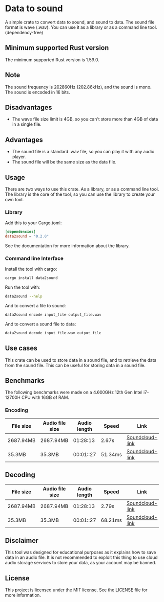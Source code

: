 # Data to sound
A simple crate to convert data to sound, and sound to data. The sound file format is wave (.wav).
You can use it as a library or as a command line tool. (dependency-free)

## Minimum supported Rust version
The minimum supported Rust version is 1.59.0.

## Note
The sound frequency is 202860Hz (202.86kHz), and the sound is mono. The sound is encoded in 16 bits.
## Disadvantages
- The wave file size limit is 4GB, so you can't store more than 4GB of data in a single file.
## Advantages
- The sound file is a standard .wav file, so you can play it with any audio player.
- The sound file will be the same size as the data file.


## Usage
There are two ways to use this crate. As a library, or as a command line tool. The library is the core of the tool, so you can use the library to create your own tool.
### Library
Add this to your Cargo.toml:
```toml
[dependencies]
data2sound = "0.2.0"
```
See the documentation for more information about the library.

### Command line Interface
Install the tool with cargo:
```bash
cargo install data2sound
```
Run the tool with:
```bash
data2sound --help
```

And to convert a file to sound:
```bash
data2sound encode input_file output_file.wav
```
And to convert a sound file to data:
```bash
data2sound decode input_file.wav output_file
```

## Use cases
This crate can be used to store data in a sound file, and to retrieve the data from the sound file. This can be useful for storing data in a sound file.

## Benchmarks
The following benchmarks were made on a 4.600GHz 12th Gen Intel i7-12700H CPU with 16GB of RAM.
### Encoding
| File size | Audio file size | Audio length | Speed | Link |
|-----------|-----------------|------|-------| ---- |
| 2687.94MB | 2687.94MB | 01:28:13 | 2.67s | [Soundcloud-link](https://soundcloud.com/awiteb/pop-os-2204-amd64-intel-23iso) |
| 35.3MB | 35.3MB | 00:01::27 | 51.34ms | [Soundcloud-link](https://soundcloud.com/awiteb/rust-1671zip) |
## Decoding
| File size | Audio file size | Audio length | Speed | Link |
|-----------|-----------------|------|-------| ---- |
| 2687.94MB | 2687.94MB | 01:28:13 | 2.79s | [Soundcloud-link](https://soundcloud.com/awiteb/pop-os-2204-amd64-intel-23iso) |
| 35.3MB | 35.3MB | 00:01::27 | 68.21ms | [Soundcloud-link](https://soundcloud.com/awiteb/rust-1671zip) |

## Disclaimer
This tool was designed for educational purposes as it explains how to save data in an audio file. It is not recommended to exploit this thing to use cloud audio storage services to store your data, as your account may be banned.

## License
This project is licensed under the MIT license. See the LICENSE file for more information.

